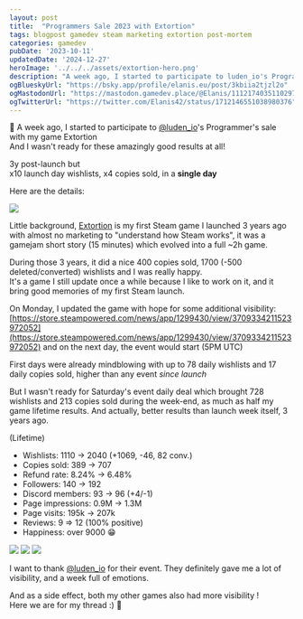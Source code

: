 ```yaml
---
layout: post
title:  "Programmers Sale 2023 with Extortion"
tags: blogpost gamedev steam marketing extortion post-mortem
categories: gamedev
pubDate: '2023-10-11'
updatedDate: '2024-12-27'
heroImage: '../../../assets/extortion-hero.png'
description: "A week ago, I started to participate to luden_io's Programmer's sale with my game Extortion. And I wasn't ready for these amazingly good results at all!"
ogBlueskyUrl: "https://bsky.app/profile/elanis.eu/post/3kbiia2tjzl2o"
ogMastodonUrl: "https://mastodon.gamedev.place/@Elanis/111217403511029788"
ogTwitterUrl: "https://twitter.com/Elanis42/status/1712146551038980376"
---
```


🧵 A week ago, I started to participate to [@luden_io](https://luden.io)'s Programmer's sale with my game Extortion  
And I wasn't ready for these amazingly good results at all!  

3y post-launch but  
x10 launch day wishlists, x4 copies sold, in a **single day**  

Here are the details:

![](/assets/img/2023-10-11-programmers-sale-2023_grafana.png)

Little background, [Extortion](https://store.steampowered.com/app/1299430/Extortion/) is my first Steam game I launched 3 years ago with almost no marketing to "understand how Steam works", it was a gamejam short story (15 minutes) which evolved into a full ~2h game.  

During those 3 years, it did a nice 400 copies sold, 1700 (-500 deleted/converted) wishlists and I was really happy.  
It's a game I still update once a while because I like to work on it, and it bring good memories of my first Steam launch.  
  
On Monday, I updated the game with hope for some additional visibility: [https://store.steampowered.com/news/app/1299430/view/3709334211523972052](https://store.steampowered.com/news/app/1299430/view/3709334211523972052) and on the next day, the event would start (5PM UTC)

First days were already mindblowing with up to 78 daily wishlists and 17 daily copies sold, higher than any event *since launch*

But I wasn't ready for Saturday's event daily deal which brought 728 wishlists and 213 copies sold during the week-end, as much as half my game lifetime results. And actually, better results than launch week itself, 3 years ago.

(Lifetime)

- Wishlists: 1110 → 2040 (+1069, -46, 82 conv.)
- Copies sold: 389 → 707
- Refund rate: 8.24% → 6.48%
- Followers: 140 → 192
- Discord members: 93 → 96 (+4/-1)
- Page impressions: 0.9M → 1.3M
- Page visits: 195k → 207k
- Reviews: 9 => 12 (100% positive)
- Happiness: over 9000 😁

![](/assets/img/2023-10-11-programmers-sale-2023_copies.png)
![](/assets/img/2023-10-11-programmers-sale-2023_wishlists.png)
![](/assets/img/2023-10-11-programmers-sale-2023_impressions.png)


I want to thank [@luden_io](https://luden.io) for their event. They definitely gave me a lot of visibility, and a week full of emotions.  

And as a side effect, both my other games also had more visibility !  
Here we are for my thread :) 🧵